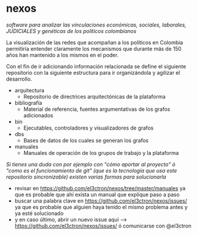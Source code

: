 # nexos
*software para analizar las vinculaciones económicas, sociales, laborales, JUDICIALES y genéticas de los políticos colombianos*

La visualización de las redes que acompañan a los políticos en Colombia permitiría entender claramente los mecanismos que durante más de 150 años han mantenido a los mismos en el poder.

Con el fin de ir adicionando información relacionada se define el siguiente repositorio con la siguiente estructura para ir organizándola y agilizar el desarrollo.

* arquitectura
  - Repositorio de directrices arquitectónicas de la plataforma
* bibliografía
  - Material de referencia, fuentes argumentativas de los grafos adicionados
* bin
  - Ejecutables, controladores y visualizadores de grafos
* dbs
  - Bases de datos de los cuales se generan los grafos
* manuales
  - Manuales de operación de los grupos de trabajo y la plataforma

*Si tienes una duda con por ejemplo con "cómo aportar al proyecto" ó "como es el funcionamiento de git" (que es la tecnología que usa este repositorio sincronizable) existen varias formas para solucionarla*

- revisar en https://github.com/el3ctron/nexos/tree/master/manuales ya que es probable que ahí exista un manual que explique paso a paso
- buscar una palabra clave en https://github.com/el3ctron/nexos/issues/ ya que es probable que alguien haya tenido el mismo problema antes y ya esté solucionado
- y en caso último, abrir un nuevo issue aquí --> https://github.com/el3ctron/nexos/issues/ ó comunicarse con @el3ctron
